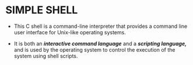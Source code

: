 # SIMPLE SHELL

- This C shell is a command-line interpreter that provides a command line user 
interface for Unix-like operating systems.

- It is both an ***interactive command language*** and a ***scripting language,***
and is used by the operating system to control the execution of the system using 
shell scripts.
